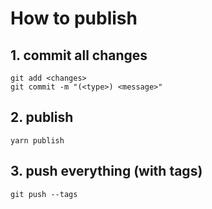 # How to publish

## 1. commit all changes
```
git add <changes>
git commit -m "(<type>) <message>"
```

## 2. publish
```
yarn publish
```

## 3. push everything (with tags)
```
git push --tags
```
